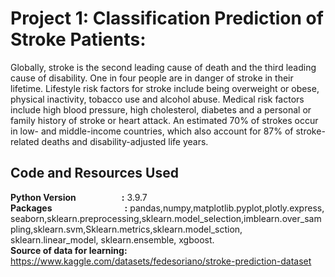 # Project 1: Classification Prediction of Stroke Patients:
Globally, stroke is the second leading cause of death and the third leading cause of disability. One in four people are in danger of stroke in their lifetime. Lifestyle risk factors for stroke include being overweight or obese, physical inactivity, tobacco use and alcohol abuse. Medical risk factors include high blood pressure, high cholesterol, diabetes and a personal or family history of stroke or heart attack. An estimated 70% of strokes occur in low- and middle-income countries, which also account for 87% of stroke-related deaths and disability-adjusted life years.

## Code and Resources Used
**Python Version &nbsp;&nbsp;&nbsp;&nbsp;&nbsp;&nbsp;&nbsp;&nbsp;&nbsp;&nbsp;&nbsp;&nbsp;&nbsp;&nbsp;&nbsp;&nbsp;&nbsp;&nbsp;&nbsp;&nbsp;&nbsp;:** 3.9.7
<br>
**Packages&nbsp;&nbsp;&nbsp;&nbsp;&nbsp;&nbsp;&nbsp;&nbsp;&nbsp;&nbsp;&nbsp;&nbsp;&nbsp;&nbsp;&nbsp;&nbsp;&nbsp;&nbsp;&nbsp;&nbsp;&nbsp;&nbsp;&nbsp;&nbsp;&nbsp;&nbsp;&nbsp;&nbsp;&nbsp;&nbsp;&nbsp;&nbsp;&nbsp;&nbsp; :** pandas,numpy,matplotlib.pyplot,plotly.express,
seaborn,sklearn.preprocessing,sklearn.model_selection,imblearn.over_sampling,sklearn.svm,Sklearn.metrics,sklearn.model_sction, sklearn.linear_model, sklearn.ensemble, xgboost.
<br>
**Source of data for learning:** https://www.kaggle.com/datasets/fedesoriano/stroke-prediction-dataset

   


